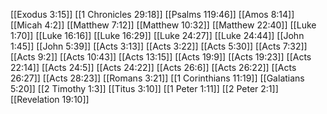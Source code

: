[[Exodus 3:15]]
[[1 Chronicles 29:18]]
[[Psalms 119:46]]
[[Amos 8:14]]
[[Micah 4:2]]
[[Matthew 7:12]]
[[Matthew 10:32]]
[[Matthew 22:40]]
[[Luke 1:70]]
[[Luke 16:16]]
[[Luke 16:29]]
[[Luke 24:27]]
[[Luke 24:44]]
[[John 1:45]]
[[John 5:39]]
[[Acts 3:13]]
[[Acts 3:22]]
[[Acts 5:30]]
[[Acts 7:32]]
[[Acts 9:2]]
[[Acts 10:43]]
[[Acts 13:15]]
[[Acts 19:9]]
[[Acts 19:23]]
[[Acts 22:14]]
[[Acts 24:5]]
[[Acts 24:22]]
[[Acts 26:6]]
[[Acts 26:22]]
[[Acts 26:27]]
[[Acts 28:23]]
[[Romans 3:21]]
[[1 Corinthians 11:19]]
[[Galatians 5:20]]
[[2 Timothy 1:3]]
[[Titus 3:10]]
[[1 Peter 1:11]]
[[2 Peter 2:1]]
[[Revelation 19:10]]
